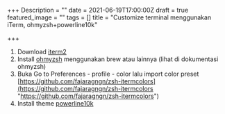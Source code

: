 +++
Description = ""
date = 2021-06-19T17:00:00Z
draft = true
featured_image = ""
tags = []
title = "Customize terminal menggunakan iTerm, ohmyzsh+powerline10k"

+++
1. Download [iterm2](https://iterm2.com/) 
2. Install [ohmyzsh](https://ohmyz.sh/) menggunakan brew atau lainnya (lihat di dokumentasi ohmyzsh)
3. Buka Go to Preferences - profile - color lalu import color preset [https://github.com/fajaragngn/zsh-itermcolors](https://github.com/fajaragngn/zsh-itermcolors "https://github.com/fajaragngn/zsh-itermcolors") 
4. Install theme [powerline10k](https://github.com/romkatv/powerlevel10k) 